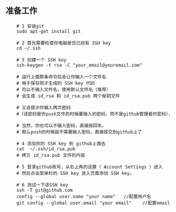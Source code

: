 ## 准备工作
		# 1 安装git  
		sudo apt-get install git 
		
		# 2 首先需要检查你电脑是否已经有 SSH key 
		cd ~/.ssh
		
		# 3 创建一个 SSH key 
		ssh-keygen -t rsa -C "your_email@youremail.com" 
		
		# 运行上面那条命令后会让你输入一个文件名
		# 用于保存刚才生成的 SSH key 代码
		# 可以不输入文件名，使用默认文件名（推荐）
		# 会生成 id_rsa 和 id_rsa.pub 两个秘钥文件
		
		# 又会提示你输入两次密码
		#（该密码是你push文件的时候要输入的密码，而不是github管理者的密码），

		# 当然，你也可以不输入密码，直接按回车。
		# 那么push的时候就不需要输入密码，直接提交到github上了
		
		# 4 添加你的 SSH key 到 github上面去
		cat  ~/.ssh/id_rsa.pub 
		# 拷贝 id_rsa.pub 文件的内容
		
		# 5 登录github账号，从右上角的设置（ Account Settings ）进入
		# 然后点击菜单栏的 SSH key 进入页面添加 SSH key。
		
		# 6 测试一下该SSH key
		ssh -T git@github.com 
		config --global user.name "your name"   //配置用户名 
		git config --global user.email "your email"    //配置email 